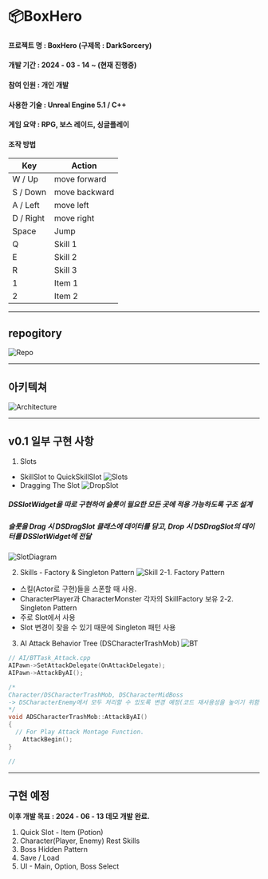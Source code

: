 # 📦BoxHero

#### __프로젝트 명__ : BoxHero (구제목 : DarkSorcery)
#### __개발 기간__ : 2024 - 03 - 14 ~ (현재 진행중)
#### __참여 인원__ : 개인 개발
#### __사용한 기술__ : Unreal Engine 5.1 / C++
#### __게임 요약__ : RPG, 보스 레이드, 싱글플레이
#### __조작 방법__
| Key | Action |
| ------------ | ------------- |
| W / Up | move forward |
| S / Down | move backward |
| A / Left | move left |
| D / Right | move right |
| Space | Jump  |
| Q | Skill 1 |
| E | Skill 2 |
| R | Skill 3 |
| 1 | Item 1 |
| 2 | Item 2 |
___
## repogitory
![Repo](https://github.com/sikk806/BoxHero/assets/54883267/945cd3ee-b7e6-42d4-89d9-f2a3d57bce36)
___
## 아키텍쳐
![Architecture](https://github.com/sikk806/BoxHero/assets/54883267/dfe12569-4c8e-47e8-9e94-5f49aab89e0b)
___
## v0.1 일부 구현 사항
1. Slots
- SkillSlot to QuickSkillSlot
![Slots](https://github.com/sikk806/BoxHero/assets/54883267/23a50744-6f51-44c3-a39c-6b0b04ad3ac2)
- Dragging The Slot
![DropSlot](https://github.com/sikk806/BoxHero/assets/54883267/8fc7a1df-c69f-43ff-ad51-fc1748999153)
##### DSSlotWidget을 따로 구현하여 슬롯이 필요한 모든 곳에 적용 가능하도록 구조 설계

##### 슬롯을 Drag 시 DSDragSlot 클래스에 데이터를 담고, Drop 시 DSDragSlot의 데이터를 DSSlotWidget에 전달
![SlotDiagram](https://github.com/sikk806/BoxHero/assets/54883267/67d9167f-362d-408f-aa82-876128e810a2)

2. Skills - Factory & Singleton Pattern
![Skill](https://github.com/sikk806/BoxHero/assets/54883267/ff61b070-c5d4-4fda-ba3c-c30d7e18c492)
2-1. Factory Pattern
- 스킬(Actor로 구현)들을 스폰할 때 사용.
- CharacterPlayer과 CharacterMonster 각자의 SkillFactory 보유
2-2. Singleton Pattern
- 주로 Slot에서 사용
- Slot 변경이 잦을 수 있기 때문에 Singleton 패턴 사용
3. AI Attack
Behavior Tree (DSCharacterTrashMob)
![BT](https://github.com/sikk806/BoxHero/assets/54883267/31bc31fd-4e50-4a48-ac9b-485af0809e1d)
```C++
// AI/BTTask_Attack.cpp
AIPawn->SetAttackDelegate(OnAttackDelegate);
AIPawn->AttackByAI();

/*
Character/DSCharacterTrashMob, DSCharacterMidBoss
-> DSCharacterEnemy에서 모두 처리할 수 있도록 변경 예정(코드 재사용성을 높이기 위함.)
*/
void ADSCharacterTrashMob::AttackByAI()
{
  // For Play Attack Montage Function.
	AttackBegin();
}

// 
```
___
## 구현 예정
__이후 개발 목표 : 2024 - 06 - 13 데모 개발 완료.__
1. Quick Slot - Item (Potion)
2. Character(Player, Enemy) Rest Skills
3. Boss Hidden Pattern
4. Save / Load
5. UI - Main, Option, Boss Select
